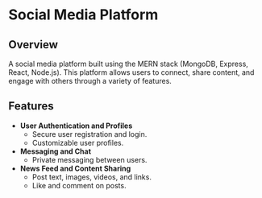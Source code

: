# Social Media Platform

## Overview

A social media platform built using the MERN stack (MongoDB, Express, React, Node.js). This platform allows users to connect, share content, and engage with others through a variety of features.

## Features

- **User Authentication and Profiles**
  - Secure user registration and login.
  - Customizable user profiles.
- **Messaging and Chat**
  - Private messaging between users.
- **News Feed and Content Sharing**
  - Post text, images, videos, and links.
  - Like and comment on posts.

